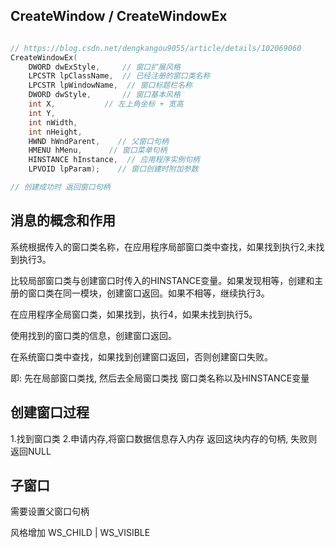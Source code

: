 ## CreateWindow / CreateWindowEx

```cpp

// https://blog.csdn.net/dengkangou9055/article/details/102069060
CreateWindowEx(
    DWORD dwExStyle,     // 窗口扩展风格
    LPCSTR lpClassName,  // 已经注册的窗口类名称
    LPCSTR lpWindowName,  // 窗口标题栏名称
    DWORD dwStyle,       // 窗口基本风格
    int X,           // 左上角坐标 + 宽高
    int Y,
    int nWidth,
    int nHeight,
    HWND hWndParent,    // 父窗口句柄
    HMENU hMenu,      // 窗口菜单句柄
    HINSTANCE hInstance,  // 应用程序实例句柄
    LPVOID lpParam);    // 窗口创建时附加参数

// 创建成功时 返回窗口句柄
```

## 消息的概念和作用

系统根据传入的窗口类名称，在应用程序局部窗口类中查找，如果找到执行2,未找到执行3。

比较局部窗口类与创建窗口时传入的HINSTANCE变量。如果发现相等，创建和主册的窗口类在同一模块，创建窗口返回。如果不相等，继续执行3。

在应用程序全局窗口类，如果找到，执行4，如果未找到执行5。

使用找到的窗口类的信息，创建窗口返回。

在系统窗口类中查找，如果找到创建窗口返回，否则创建窗口失败。

即: 先在局部窗口类找, 然后去全局窗口类找 窗口类名称以及HINSTANCE变量

## 创建窗口过程

1.找到窗口类
2.申请内存,将窗口数据信息存入内存 返回这块内存的句柄, 失败则返回NULL

## 子窗口

需要设置父窗口句柄

风格增加 WS_CHILD | WS_VISIBLE
